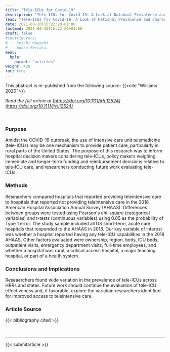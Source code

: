 ```yaml
---
title: "Tele-ICUs for Covid-19"
description: "Tele-ICUs for Covid-19: A Look at National Prevalence and Characteristics of Hospitals Providing Teleintensive Care"
lead: "Tele-ICUs for Covid-19: A Look at National Prevalence and Characteristics of Hospitals Providing Teleintensive Care"
date: 2021-08-10T15:22:20+01:00
lastmod: 2021-08-10T15:22:20+01:00
draft: false
#contributors:
#  - Soichi Hayashi
#  - Andra Ferrara
menu:
  bplp:
    parent: "articles"
weight: 420
toc: true
---
```


This abstract is re-published from the following source: {{<cite "Williams 2020">}}

*Read the full article at [https://doi.org/10.1111/jrh.12524](https://doi.org/10.1111/jrh.12524)*

&nbsp;  
### Purpose
Amidst the COVID-19 outbreak, the use of intensive care unit telemedicine (tele-ICUs) may be one mechanism to provide patient care, particularly in rural parts of the United States. The purpose of this research was to inform hospital decision makers considering tele-ICUs, policy makers weighing immediate and longer-term funding and reimbursement decisions relative to tele-ICU care, and researchers conducting future work evaluating tele-ICUs.

### Methods
Researchers compared hospitals that reported providing teleintensive care to hospitals that reported not providing teleintensive care in the 2018 American Hospital Association Annual Survey (AHAAS). Differences between groups were tested using Pearson's chi-square (categorical variables) and t-tests (continuous variables) using 0.05 as the probability of Type 1 error. The study sample included all US short-term, acute care hospitals that responded to the AHAAS in 2018. Our key variable of interest was whether a hospital reported having any tele-ICU capabilities in the 2018 AHAAS. Other factors evaluated were ownership, region, beds, ICU beds, outpatient visits, emergency department visits, full-time employees, and whether a hospital was rural, a critical access hospital, a major teaching hospital, or part of a health system.

### Conclusions and Implications
Reseaerchers found wide variation in the prevalence of tele-ICUs across HRRs and states. Future work should continue the evaluation of tele-ICU effectiveness and, if favorable, explore the variation researchers identified for improved access to teleintensive care.

### Article Source
{{< bibliography cited >}}

<br>

-----------------------------------------------

{{< submitarticle >}}
